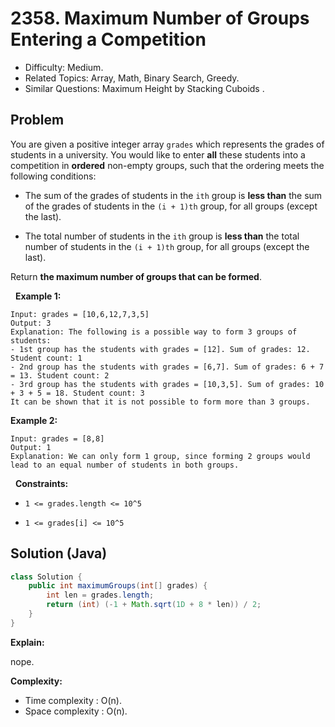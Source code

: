 # 2358. Maximum Number of Groups Entering a Competition

- Difficulty: Medium.
- Related Topics: Array, Math, Binary Search, Greedy.
- Similar Questions: Maximum Height by Stacking Cuboids .

## Problem

You are given a positive integer array ```grades``` which represents the grades of students in a university. You would like to enter **all** these students into a competition in **ordered** non-empty groups, such that the ordering meets the following conditions:


	
- The sum of the grades of students in the ```ith``` group is **less than** the sum of the grades of students in the ```(i + 1)th``` group, for all groups (except the last).
	
- The total number of students in the ```ith``` group is **less than** the total number of students in the ```(i + 1)th``` group, for all groups (except the last).


Return **the **maximum** number of groups that can be formed**.

 
**Example 1:**

```
Input: grades = [10,6,12,7,3,5]
Output: 3
Explanation: The following is a possible way to form 3 groups of students:
- 1st group has the students with grades = [12]. Sum of grades: 12. Student count: 1
- 2nd group has the students with grades = [6,7]. Sum of grades: 6 + 7 = 13. Student count: 2
- 3rd group has the students with grades = [10,3,5]. Sum of grades: 10 + 3 + 5 = 18. Student count: 3
It can be shown that it is not possible to form more than 3 groups.
```

**Example 2:**

```
Input: grades = [8,8]
Output: 1
Explanation: We can only form 1 group, since forming 2 groups would lead to an equal number of students in both groups.
```

 
**Constraints:**


	
- ```1 <= grades.length <= 10^5```
	
- ```1 <= grades[i] <= 10^5```



## Solution (Java)

```java
class Solution {
    public int maximumGroups(int[] grades) {
        int len = grades.length;
        return (int) (-1 + Math.sqrt(1D + 8 * len)) / 2;
    }
}
```

**Explain:**

nope.

**Complexity:**

* Time complexity : O(n).
* Space complexity : O(n).
